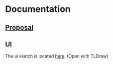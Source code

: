 # Documentation

## [Proposal](Proposal.md)

## UI

The ui sketch is located [here](ui-sketch.tldr). (Open with TLDraw)
